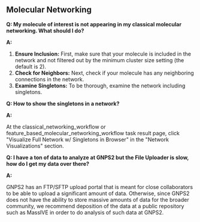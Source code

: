 ## Molecular Networking

**Q: My molecule of interest is not appearing in my classical molecular networking. What should I do?**

**A:**

1. **Ensure Inclusion:** First, make sure that your molecule is included in the network and not filtered out by the minimum cluster size setting (the default is 2).
2. **Check for Neighbors:** Next, check if your molecule has any neighboring connections in the network. 
3. **Examine Singletons:** To be thorough, examine the network including singletons.

**Q: How to show the singletons in a network?**

**A:**

At the classical_networking_workflow or feature_based_molecular_networking_workflow task result page, click "Visualize Full Network  w/ Singletons in Browser" in the "Network Visualizations" section.


**Q: I have a ton of data to analyze at GNPS2 but the File Uploader is slow, how do I get my data over there?**

**A:**

GNPS2 has an FTP/SFTP upload portal that is meant for close collaborators to be able to upload a significant amount of data. Otherwise, since GNPS2 does not have the ability to store massive amounts of data for the broader community, we recommend deposition of the data at a public repository such as MassIVE in order to do analysis of such data at GNPS2. 

